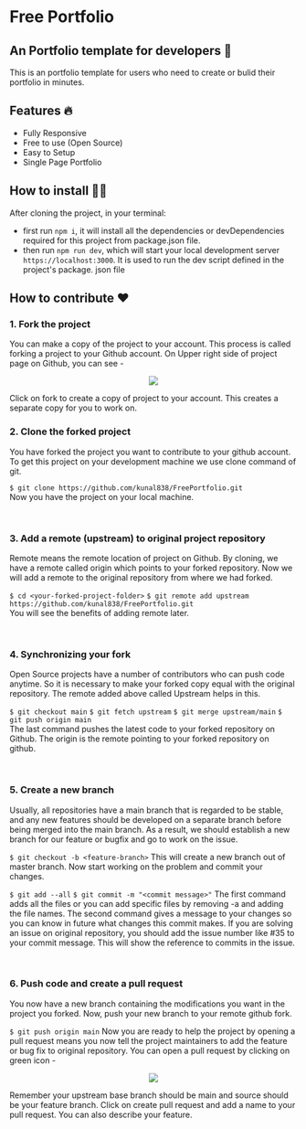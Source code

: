 # Free Portfolio 
## An Portfolio template for developers :rocket:

This is an portfolio template for users who need to create or bulid their portfolio in minutes. 

## Features :fire:
 - Fully Responsive
 - Free to use (Open Source)
 - Easy to Setup
 - Single Page Portfolio
 
 ## How to install :hammer::wrench:
After cloning the project, in your terminal:
- first run `npm i`, it will install all the dependencies or devDependencies required for this project from package.json file.
- then run `npm run dev`, which will start your local development server `https://localhost:3000`. It is used to run the dev script defined in the project's package. json file
 
 ## How to contribute :heart:
 
 ### 1. Fork the project

You can make a copy of the project to your account. This process is called forking a project to your Github account. On Upper right side of project page on Github, you can see -

<p align="center">  <img  src="https://i.imgur.com/P0n6f97.png">  </p>
Click on fork to create a copy of project to your account. This creates a separate copy for you to work on.

<br />

### 2. Clone the forked project

You have forked the project you want to contribute to your github account. To get this project on your development machine we use clone command of git.

`$ git clone https://github.com/kunal838/FreePortfolio.git` <br/>
Now you have the project on your local machine.

<br />

### 3. Add a remote (upstream) to original project repository

Remote means the remote location of project on Github. By cloning, we have a remote called origin which points to your forked repository. Now we will add a remote to the original repository from where we had forked.

`$ cd <your-forked-project-folder>`
`$ git remote add upstream https://github.com/kunal838/FreePortfolio.git` <br/>
You will see the benefits of adding remote later.

<br />

### 4. Synchronizing your fork

Open Source projects have a number of contributors who can push code anytime. So it is necessary to make your forked copy equal with the original repository. The remote added above called Upstream helps in this.

`$ git checkout main`
`$ git fetch upstream`
`$ git merge upstream/main`
`$ git push origin main` <br/>
The last command pushes the latest code to your forked repository on Github. The origin is the remote pointing to your forked repository on github.

<br />

### 5. Create a new branch

Usually, all repositories have a main branch that is regarded to be stable, and any new features should be developed on a separate branch before being merged into the main branch. As a result, we should establish a new branch for our feature or bugfix and go to work on the issue. 

`$ git checkout -b <feature-branch>`
This will create a new branch out of master branch. Now start working on the problem and commit your changes.

`$ git add --all`
`$ git commit -m "<commit message>"`
The first command adds all the files or you can add specific files by removing -a and adding the file names. The second command gives a message to your changes so you can know in future what changes this commit makes. If you are solving an issue on original repository, you should add the issue number like #35 to your commit message. This will show the reference to commits in the issue.

<br />

### 6. Push code and create a pull request

You now have a new branch containing the modifications you want in the project you forked. Now, push your new branch to your remote github fork. 

`$ git push origin main`
Now you are ready to help the project by opening a pull request means you now tell the project maintainers to add the feature or bug fix to original repository. You can open a pull request by clicking on green icon -

<p align="center">  <img  src="https://i.imgur.com/aGaqAD5.png">  </p>

Remember your upstream base branch should be main and source should be your feature branch. Click on create pull request and add a name to your pull request. You can also describe your feature.
